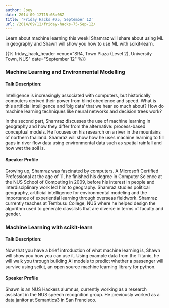 ```yaml
---
author: Joey
date: 2014-09-12T15:08:08Z
title: 'Friday Hacks #75, September 12'
url: /2014/09/12/friday-hacks-75-Sep-12/
---
```


Learn about machine learning this week! Shamraz will share about using ML in geography and Shawn will show you how to use ML with scikit-learn.

{{% friday_hack_header venue="SR4, Town Plaza (Level 2), University Town, NUS" date="September 12" %}}

### Machine Learning and Environmental Modelling

#### Talk Description:

Intelligence is increasingly associated with computers, but historically computers derived their power from blind obedience and speed.  What is this artificial intelligence and ‘big data’ that we hear so much about? How do machine learning techniques like neural networks and decision trees work?

In the second part, Shamraz discusses the use of machine learning in geography and how they differ from the alternative: process-based conceptual models. He focuses on his research on a river in the mountains of northern thailand. Shamraz will show how he uses machine learning to fill gaps in river flow data using environmental data such as spatial rainfall and how wet the soil is.

#### Speaker Profile

Growing up, Shamraz was fascinated by computers. A Microsoft Certified Professional at the age of 11, he finished his degree in Computer Science at the NUS School of Computing in 2009, before his interest in people and interdisciplinary work led him to geography. Shamraz studies political geography, artificial intelligence for environmental modeling and the importance of experiential learning through overseas fieldwork. Shamraz currently teaches at Tembusu College, NUS where he helped design the algorithm used to generate classlists that are diverse in terms of faculty and gender.


### Machine Learning with scikit-learn

#### Talk Description:

Now that you have a brief introduction of what machine learning is, Shawn will show you how you can use it. Using example data from the Titanic, he will walk you through building AI models to predict whether a passenger will survive using scikit, an open source machine learning library for python.

#### Speaker Profile

Shawn is an NUS Hackers alumnus, currently working as a research assistant in the NUS speech recognition group. He previously worked as a data janitor at Semantics3 in San Francisco.